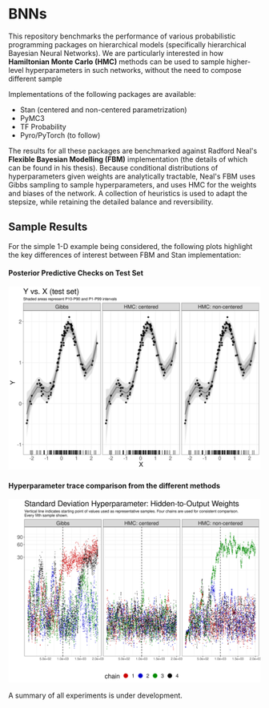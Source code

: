 # BNNs

This repository benchmarks the performance of various probabilistic programming packages on hierarchical models (specifically hierarchical Bayesian Neural Networks). We are particularly interested in how **Hamiltonian Monte Carlo (HMC)** methods can be used to sample higher-level hyperparameters in such networks, without the need to compose different sample

Implementations of the following packages are available:

- Stan (centered and non-centered parametrization)
- PyMC3
- TF Probability
- Pyro/PyTorch (to follow)

The results for all these packages are benchmarked against Radford Neal's **Flexible Bayesian Modelling (FBM)** implementation (the details of which can be found in his thesis). Because conditional distributions of hyperparameters given weights are analytically tractable, Neal's FBM uses Gibbs sampling to sample hyperparameters, and uses HMC for the weights and biases of the network. A collection of heuristics is used to adapt the stepsize, while retaining the detailed balance and reversibility. 

## Sample Results

For the simple 1-D example being considered, the following plots highlight the key differences of interest between FBM and Stan implementation:

#### Posterior Predictive Checks on Test Set

![](docs/sample_y_vs_x.png)

#### Hyperparameter trace comparison from the different methods

![](docs/sample_hidden_to_output_precision.png)

A summary of all experiments is under development. 

